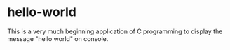 # hello-world
This is a very much beginning application of C programming to display the message "hello world" on console.
